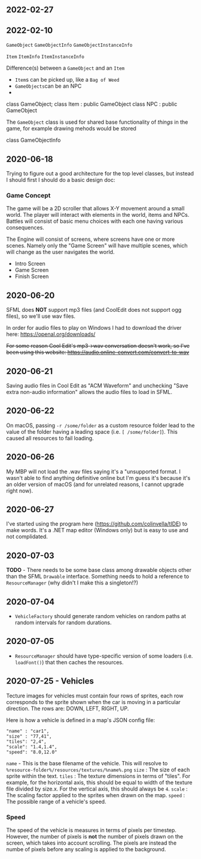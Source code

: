 ## 2022-02-27



## 2022-02-10

`GameObject`
`GameObjectInfo`
`GameObjectInstanceInfo`

`Item`
`ItemInfo`
`ItemInstanceInfo`

Difference(s) between a `GameObject` and an `Item`
 * `Item`s can be picked up, like a `Bag of Weed`
 * `GameObjects`can be an NPC
 * 


class GameObject;
class Item : public GameObject
class NPC : public GameObject

The `GameObject` class is used for shared base functionality of _things_ in the game, for example drawing mehods would 
be stored

class GameObjectInfo

## 2020-06-18

Trying to figure out a good architecture for the top level classes, but instead I should first I should do a basic design doc:

### Game Concept

The game will be a 2D scroller that allows X-Y movement around a small world. The player will interact with elements in the world, items and NPCs. Battles will consist of basic menu choices with each one having various consequences.

The Engine will consist of screens, where screens have one or more scenes. Namely only the "Game Screen" will have multiple scenes, which will change as the user navigates the world.

- Intro Screen
- Game Screen
- Finish Screen


## 2020-06-20

SFML does **NOT** support mp3 files (and CoolEdit does not support ogg files), so we'll use wav files.

In order for audio files to play on Windows I had to download the driver here: https://openal.org/downloads/

<s>For some reason Cool Edit's mp3->wav conversation doesn't work, so I've been using this website: https://audio.online-convert.com/convert-to-wav</s>

## 2020-06-21

Saving audio files in Cool Edit as "ACM Waveform" and unchecking "Save extra non-audio information" allows the audio files to load in SFML.

## 2020-06-22

On macOS, passing `-r /some/folder` as a custom resource folder lead to the value of the folder having a leading space (i.e. `[ /some/folder]`). This caused all resources to fail loading.

## 2020-06-26

My MBP will not load the .wav files saying it's a "unsupported format. I wasn't able to find anything definitive online but I'm guess it's because it's an older version of macOS (and for unrelated reasons, I cannot upgrade right now).

## 2020-06-27

I've started using the program here (https://github.com/colinvella/tIDE) to make words. It's a .NET map editor (Windows only) but is easy to use and not complidated.

## 2020-07-03

**TODO** - There needs to be some base class among drawable objects other than the SFML `Drawable` interface. Something needs to hold a reference to `ResourceManager` (why didn't I make this a singleton!?)

## 2020-07-04

* `VehicleFactory` should generate random vehicles on random paths at random intervals for random durations.
 
 ## 2020-07-05

 * `ResourceManager` should have type-specific version of some loaders (i.e. `loadFont()`) that then caches the resources.

## 2020-07-25 - Vehicles

Tecture images for vehicles must contain four rows of sprites, each row corresponds to the sprite shown when the car is moving in a particular direction. The rows are: DOWN, LEFT, RIGHT, UP. 

Here is how a vehicle is defined in a map's JSON config file:

```
"name" : "car1",
"size" : "77,41",
"tiles": "2,4",
"scale": "1.4,1.4",
"speed": "8.0,12.0"
 ```

 `name` - This is the base filename of the vehicle. This will resolve to `%resource-folder%/resources/textures/%name%.png`
 `size` : The size of each sprite within the text.
 `tiles` : The texture dimensions in terms of "tiles". For example, for the horizontal axis, this should be equal to width of the texture file divided by size.x. For the vertical axis, this should always be `4`.
 `scale` : The scaling factor applied to the sprites when drawn on the map.
 `speed` : The possible range of a vehicle's speed. 

 ### Speed

 The speed of the vehicle is measures in terms of pixels per timestep. However, the number of pixels is **not** the number of pixels drawn on the screen, which takes into account scrolling. The pixels are instead the numbe of pixels before any scaling is applied to the background.


